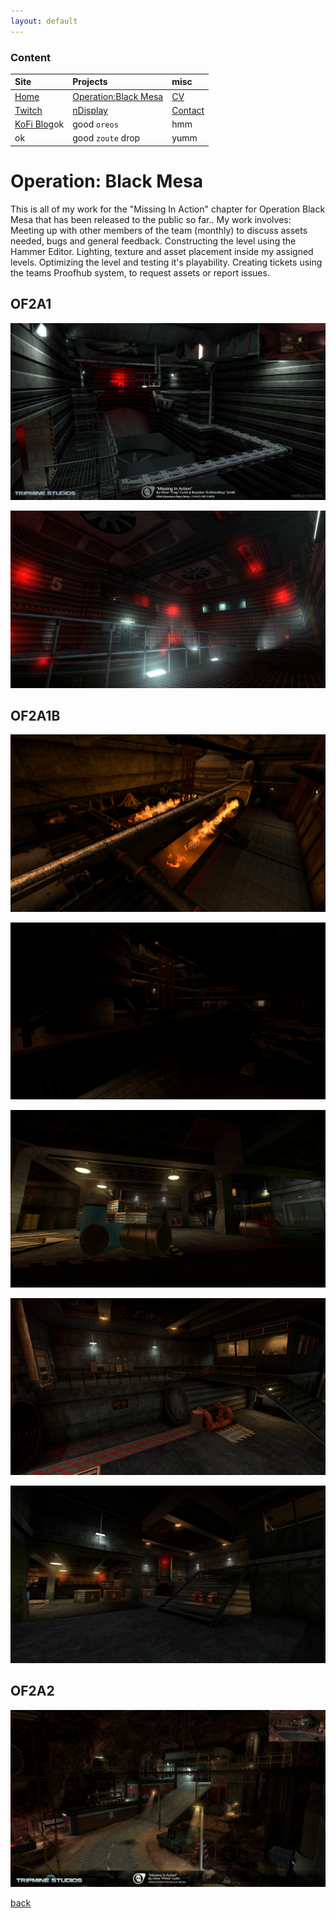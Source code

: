 ```yaml
---
layout: default
---
```


### Content

| Site         | Projects          | misc |
|:-------------|:------------------|:------|
| [Home](./index.md) | [Operation:Black Mesa](./obm.md) | [CV](./OliverCurtis.pdf)  |
| [Twitch](https://www.twitch.tv/fragalicious) | [nDisplay](./nDisplay.md) | [Contact](./contact.md)  |
| [KoFi Blog](https://ko-fi.com/fragalicious)ok           | good `oreos`      | hmm   |
| ok           | good `zoute` drop | yumm  |

# Operation: Black Mesa

This is all of my work for the "Missing In Action" chapter for Operation Black Mesa that has been released to the public so far..
My work involves:
Meeting up with other members of the team (monthly) to discuss assets needed, bugs and general feedback.
Constructing the level using the Hammer Editor.
Lighting, texture and asset placement inside my assigned levels.
Optimizing the level and testing it's playability.
Creating tickets using the teams Proofhub system, to request assets or report issues.

## OF2A1

![of2a1](./images/obm/of2a1_screenshot.png)

![of2a1 fan section](./images/obm/of2a1_fan_room.jpg)

## OF2A1B

![of2a1b](./images/obm/of2a1b_d.png)

![of2a1b](./images/obm/of2a1b_g.png)

![of2a1b](./images/obm/of2a1b_a.jpg)

![of2a1b](./images/obm/of2a1b_b.jpg)

![of2a1b](./images/obm/of2a1b_c.jpg)

## OF2A2

![of2a2](./images/obm/of2a2_1.jpg)


[back](./)
